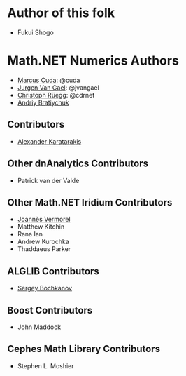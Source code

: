 ﻿Author of this folk
===================
* Fukui Shogo

Math.NET Numerics Authors
=========================

* [Marcus Cuda](http://marcuscuda.com/): @cuda
* [Jurgen Van Gael](http://mlg.eng.cam.ac.uk/jurgen/): @jvangael
* [Christoph Rüegg](http://christoph.ruegg.name/): @cdrnet
* [Andriy Bratiychuk](http://ua.linkedin.com/pub/andriy-bratiychuk/4/6b/920)

Contributors
------------
* [Alexander Karatarakis](http://karatarakis.com/alex/)

Other dnAnalytics Contributors
------------------------------

* Patrick van der Valde

Other Math.NET Iridium Contributors
-----------------------------------

* [Joannès Vermorel](http://www.vermorel.com/)
* Matthew Kitchin
* Rana Ian
* Andrew Kurochka
* Thaddaeus Parker

ALGLIB Contributors
-------------------

* [Sergey Bochkanov](http://www.alglib.net/)

Boost Contributors
------------------

* John Maddock

Cephes Math Library Contributors
--------------------------------

* Stephen L. Moshier

